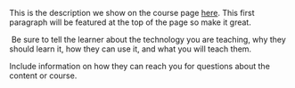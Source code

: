 This is the description we show on the course page [here](https://lab.github.com/SmallNovice/data-validation-greaterconfirmation). This first paragraph will be featured at the top of the page so make it great.
​

​
Be sure to tell the learner about the technology you are teaching, why they should learn it, how they can use it, and what you will teach them.
​


Include information on how they can reach you for questions about the content or course. 
